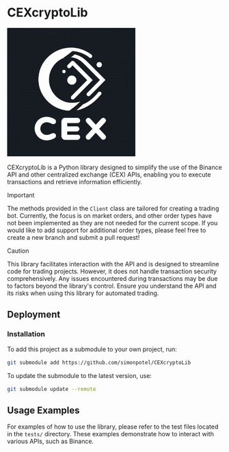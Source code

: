 # CEXcryptoLib

<img src="https://github.com/simonpotel/CEXcryptoLib/blob/916ce9f6ac090f228c21c36278dcce9632909c62/logo.jpeg" width="300" height="300" alt="CEXcryptoLib Logo">

CEXcryptoLib is a Python library designed to simplify the use of the Binance API and other centralized exchange (CEX) APIs, enabling you to execute transactions and retrieve information efficiently.

> [!IMPORTANT]  
> The methods provided in the `Client` class are tailored for creating a trading bot. Currently, the focus is on market orders, and other order types have not been implemented as they are not needed for the current scope. If you would like to add support for additional order types, please feel free to create a new branch and submit a pull request!

> [!CAUTION]  
> This library facilitates interaction with the API and is designed to streamline code for trading projects. However, it does not handle transaction security comprehensively. Any issues encountered during transactions may be due to factors beyond the library's control. Ensure you understand the API and its risks when using this library for automated trading.

## Deployment

### Installation

To add this project as a submodule to your own project, run:

```bash
git submodule add https://github.com/simonpotel/CEXcryptoLib
```

To update the submodule to the latest version, use:

```bash
git submodule update --remote
```

## Usage Examples

For examples of how to use the library, please refer to the test files located in the `tests/` directory. These examples demonstrate how to interact with various APIs, such as Binance.
